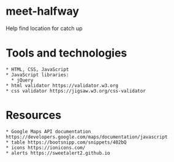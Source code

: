 # meet-halfway
Help find location for catch up

# Tools and technologies
    * HTML, CSS, JavaScript
    * JavaScript libraries:
      * jQuery
    * html validator https://validator.w3.org
    * css validator https://jigsaw.w3.org/css-validator


# Resources
    * Google Maps API documentation https://developers.google.com/maps/documentation/javascript
    * table https://bootsnipp.com/snippets/402bQ
    * icons https://ionicons.com/
    * alerts https://sweetalert2.github.io